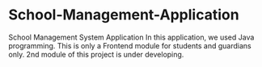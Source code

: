 # School-Management-Application
School Management System Application
In this application, we used Java programming.
This is only a Frontend module for students and guardians only.
2nd module of this project is under developing.
